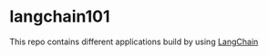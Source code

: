 # langchain101

This repo contains different applications build by using [LangChain](https://www.langchain.com/)